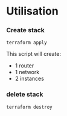 # Utilisation


### Create stack

```
terraform apply
```

This script will create:
  - 1 router
  - 1 network
  - 2 instances

### delete stack

```
terraform destroy
```
